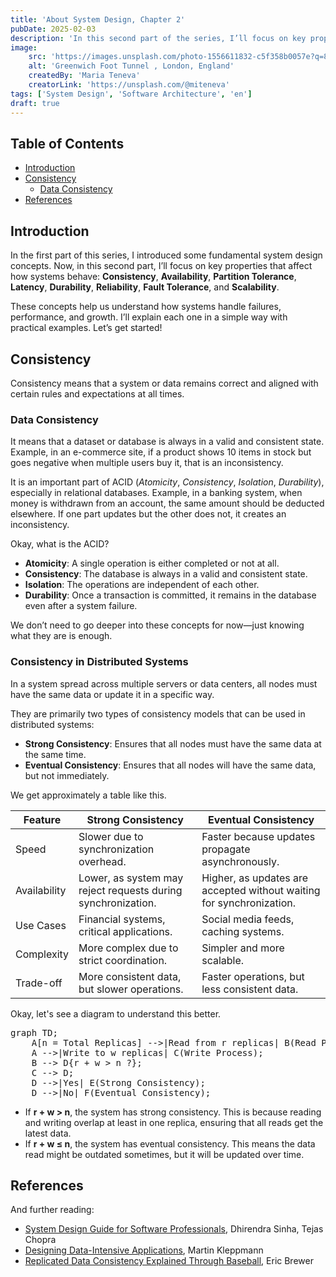 ```yaml
---
title: 'About System Design, Chapter 2'
pubDate: 2025-02-03
description: 'In this second part of the series, I’ll focus on key properties that affect how systems behave: Consistency, Availability, Partition Tolerance, Latency, Durability, Reliability, Fault Tolerance, and Scalability.'
image:
    src: 'https://images.unsplash.com/photo-1556611832-c5f358b0057e?q=80&w=1740&auto=format&fit=crop&ixlib=rb-4.0.3&ixid=M3wxMjA3fDB8MHxwaG90by1wYWdlfHx8fGVufDB8fHx8fA%3D%3D'
    alt: 'Greenwich Foot Tunnel , London, England'
    createdBy: 'Maria Teneva'
    creatorLink: 'https://unsplash.com/@miteneva'
tags: ['System Design', 'Software Architecture', 'en']
draft: true
---
```


## Table of Contents

- [Introduction](#introduction)
- [Consistency](#consistency)
    - [Data Consistency](#data-consistency)
- [References](#references)

## Introduction

In the first part of this series, I introduced some fundamental system design concepts. Now, in this second part, I’ll focus on key properties that affect how systems behave: **Consistency**, **Availability**, **Partition Tolerance**, **Latency**, **Durability**, **Reliability**, **Fault Tolerance**, and **Scalability**.

These concepts help us understand how systems handle failures, performance, and growth. I’ll explain each one in a simple way with practical examples. Let’s get started!

## Consistency

Consistency means that a system or data remains correct and aligned with certain rules and expectations at all times.

### Data Consistency

It means that a dataset or database is always in a valid and consistent state.
Example, in an e-commerce site, if a product shows 10 items in stock but goes negative when multiple users buy it, that is an inconsistency.

It is an important part of ACID (*Atomicity*, *Consistency*, *Isolation*, *Durability*), especially in relational databases.
Example, in a banking system, when money is withdrawn from an account, the same amount should be deducted elsewhere. If one part updates but the other does not, it creates an inconsistency.

Okay, what is the ACID?
- **Atomicity**: A single operation is either completed or not at all.
- **Consistency**: The database is always in a valid and consistent state.
- **Isolation**: The operations are independent of each other.
- **Durability**: Once a transaction is committed, it remains in the database even after a system failure.

We don’t need to go deeper into these concepts for now—just knowing what they are is enough.

### Consistency in Distributed Systems

In a system spread across multiple servers or data centers, all nodes must have the same data or update it in a specific way.

They are primarily two types of consistency models that can be used in distributed systems:

- **Strong Consistency**: Ensures that all nodes must have the same data at the same time.
- **Eventual Consistency**: Ensures that all nodes will have the same data, but not immediately.

We get approximately a table like this.

| Feature | Strong Consistency | Eventual Consistency |
| --- | --- | --- |
| Speed | Slower due to synchronization overhead. | Faster because updates propagate asynchronously. |
| Availability | Lower, as system may reject requests during synchronization. | Higher, as updates are accepted without waiting for synchronization. |
| Use Cases | Financial systems, critical applications. | Social media feeds, caching systems. |
| Complexity | More complex due to strict coordination.	 | Simpler and more scalable. |
| Trade-off | More consistent data, but slower operations. | Faster operations, but less consistent data. |

Okay, let's see a diagram to understand this better.

<pre class="mermaid">
graph TD;
    A[n = Total Replicas] -->|Read from r replicas| B(Read Process);
    A -->|Write to w replicas| C(Write Process);
    B --> D{r + w > n ?};
    C --> D;
    D -->|Yes| E(Strong Consistency);
    D -->|No| F(Eventual Consistency);
</pre>

- If **r + w > n**, the system has strong consistency. This is because reading and writing overlap at least in one replica, ensuring that all reads get the latest data.
- If **r + w ≤ n**, the system has eventual consistency. This means the data read might be outdated sometimes, but it will be updated over time.

## References

And further reading:
- [System Design Guide for Software Professionals](https://www.packtpub.com/en-us/product/system-design-guide-for-software-professionals-9781805124993), Dhirendra Sinha, Tejas Chopra
- [Designing Data-Intensive Applications](https://www.oreilly.com/library/view/designing-data-intensive-applications/9781491903063/), Martin Kleppmann
- [Replicated Data Consistency Explained Through Baseball](https://www.microsoft.com/en-us/research/wp-content/uploads/2011/10/ConsistencyAndBaseballReport.pdf), Eric Brewer
